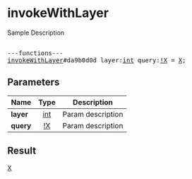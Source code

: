 # invokeWithLayer

Sample Description

<pre>

---functions---
<a href="../method/invokeWithLayer.md">invokeWithLayer</a>#da9b0d0d layer:<a href="../type/int.md">int</a> query:<a href="../type/!X.md">!X</a> = <a href="../type/X.md">X</a>;</pre>
## Parameters

| Name | Type | Description |
|------|:----:|-------------|
| **layer** | <a href="../type/int.md">int</a> | Param description |
| **query** | <a href="../type/!X.md">!X</a> | Param description |

## Result

<a href="../type/X.md">X</a>

